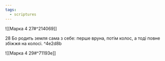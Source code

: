 ```yaml
---
tags:
  - scriptures
---
```


![[Марка 4 27#^214069]]

28 Бо родить земля сама з себе: перше вруна, потім колос, а тоді повне збіжжя на колосі. ^4e2d8b

![[Марка 4 29#^71193e]]